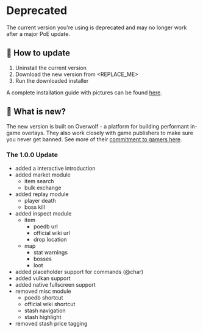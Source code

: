 # Deprecated

The current version you're using is deprecated and may no longer work after a major PoE update.

## 🚩 How to update

1. Uninstall the current version
2. Download the new version from <REPLACE_ME>
3. Run the downloaded installer

A complete installation guide with pictures can be found [here](INSTALLING.md).

## 📰 What is new?

The new version is built on Overwolf - a platform for building performant in-game overlays. They also work closely with game publishers to make sure you never get banned. See more of their [commitment to gamers here](https://www.overwolf.com/our-commitment).

### The 1.0.0 Update

- added a interactive introduction
- added market module
  - item search
  - bulk exchange
- added replay module
  - player death
  - boss kill
- added inspect module
  - item
    - poedb url
    - official wiki url
    - drop location
  - map
    - stat warnings
    - bosses
    - loot
- added placeholder support for commands (@char)
- added vulkan support
- added native fullscreen support
- removed misc module
  - poedb shortcut
  - official wiki shortcut
  - stash navigation
  - stash highlight
- removed stash price tagging